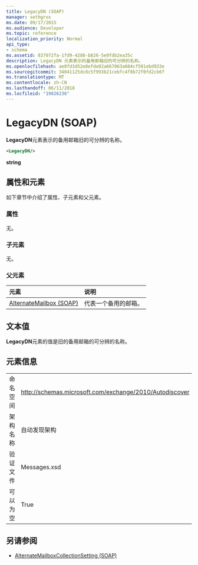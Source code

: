 ```yaml
---
title: LegacyDN (SOAP)
manager: sethgros
ms.date: 09/17/2015
ms.audience: Developer
ms.topic: reference
localization_priority: Normal
api_type:
- schema
ms.assetid: 837072fa-1fd9-4288-b826-5e9fdb2ea35c
description: LegacyDN 元素表示的备用邮箱旧的可分辨的名称。
ms.openlocfilehash: ae0fd3d52e8efde82a667063a604cf591ebd933e
ms.sourcegitcommit: 34041125dc8c5f993b21cebfc4f8b72f0fd2cb6f
ms.translationtype: MT
ms.contentlocale: zh-CN
ms.lasthandoff: 06/11/2018
ms.locfileid: "19826236"
---
```

# <a name="legacydn-soap"></a>LegacyDN (SOAP)

**LegacyDN**元素表示的备用邮箱旧的可分辨的名称。 
  
```XML
<LegacyDN/>
```

**string**

## <a name="attributes-and-elements"></a>属性和元素

如下章节中介绍了属性、子元素和父元素。
  
### <a name="attributes"></a>属性

无。
  
### <a name="child-elements"></a>子元素

无。
  
### <a name="parent-elements"></a>父元素

|**元素**|**说明**|
|:-----|:-----|
|[AlternateMailbox (SOAP)](alternatemailbox-soap.md) <br/> |代表一个备用的邮箱。  <br/> |
   
## <a name="text-value"></a>文本值

**LegacyDN**元素的值是旧的备用邮箱的可分辨的名称。 
  
## <a name="element-information"></a>元素信息

|||
|:-----|:-----|
|命名空间  <br/> |http://schemas.microsoft.com/exchange/2010/Autodiscover  <br/> |
|架构名称  <br/> |自动发现架构  <br/> |
|验证文件  <br/> |Messages.xsd  <br/> |
|可以为空  <br/> |True  <br/> |
   
## <a name="see-also"></a>另请参阅

- [AlternateMailboxCollectionSetting (SOAP)](alternatemailboxcollectionsetting-soap.md)

